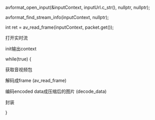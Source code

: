  avformat_open_input(&inputContext, inputUrl.c_str(), nullptr, nullptr);
 
 avformat_find_stream_info(inputContext, nullptr);
 
 int ret = av_read_frame(inputContext, packet.get());
 
 打开实时流
 
init输出context
 
 while(true) {
 
 获取音视频包
 
 解码成frame (av_read_frame)
 
 编码encoded data成压缩后的图片 (decode_data) 
 
 封装
 
}
 
